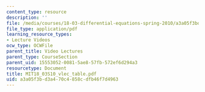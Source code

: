 ```yaml
---
content_type: resource
description: ''
file: /media/courses/18-03-differential-equations-spring-2010/a3a05f3bd3a470c4858cdfb46f7d4963_MIT18_03S10_vlec_table.pdf
file_type: application/pdf
learning_resource_types:
- Lecture Videos
ocw_type: OCWFile
parent_title: Video Lectures
parent_type: CourseSection
parent_uid: 15553052-0081-5ae8-57fb-572ef6d294a3
resourcetype: Document
title: MIT18_03S10_vlec_table.pdf
uid: a3a05f3b-d3a4-70c4-858c-dfb46f7d4963
---
```

